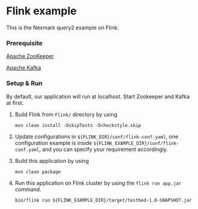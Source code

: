 # Flink example

This is the Nexmark query2 example on Flink.

### Prerequisite

[Apache ZooKeeper](https://downloads.apache.org/zookeeper/zookeeper-3.6.1/apache-zookeeper-3.6.1-bin.tar.gz)

[Apache Kafka](https://archive.apache.org/dist/kafka/0.10.1.1/kafka_2.11-0.10.1.1.tgz)

### Setup & Run

By default, our application will run at localhost. Start Zookeeper and Kafka at first.

1. Build Flink from `Flink/` directory by using

    ```shell
    mvn clean install -DskipTests -Dcheckstyle.skip
    ```

2. Update configurations in `${FLINK_DIR}/conf/flink-conf.yaml`, one configuration example is inside `${FLINK_EXAMPLE_DIR}/conf/flink-conf.yaml`, and you can specify your requirement accordingly.

3. Build this application by using

    ```shell
    mvn clean package
    ```

4. Run this application on Flink cluster by using the `flink run app.jar` command.

    ```shell
    bin/flink run ${FLINK_EXAMPLE_DIR}/target/testbed-1.0-SNAPSHOT.jar
    ```
